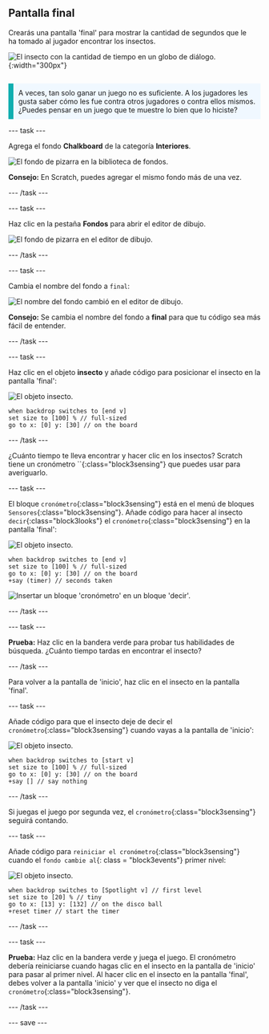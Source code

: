 ## Pantalla final

<div style="display: flex; flex-wrap: wrap">
<div style="flex-basis: 200px; flex-grow: 1; margin-right: 15px;">
Crearás una pantalla 'final' para mostrar la cantidad de segundos que le ha tomado al jugador encontrar los insectos. 
</div>
<div>

![El insecto con la cantidad de tiempo en un globo de diálogo.](images/end-screen.png){:width="300px"}

</div>
</div>

<p style="border-left: solid; border-width:10px; border-color: #0faeb0; background-color: aliceblue; padding: 10px;">
A veces, tan solo ganar un juego no es suficiente. A los jugadores les gusta saber cómo les fue contra otros jugadores o contra ellos mismos. ¿Puedes pensar en un juego que te muestre lo bien que lo hiciste?</p>

--- task ---

Agrega el fondo **Chalkboard** de la categoría **Interiores**.

![El fondo de pizarra en la biblioteca de fondos.](images/chalkboard.png)

**Consejo:** En Scratch, puedes agregar el mismo fondo más de una vez.

--- /task ---

--- task ---

Haz clic en la pestaña **Fondos** para abrir el editor de dibujo.

![El fondo de pizarra en el editor de dibujo.](images/chalkboard2-paint.png)

--- /task ---

--- task ---

Cambia el nombre del fondo a `final`:

![El nombre del fondo cambió en el editor de dibujo.](images/end-screen-name.png)

**Consejo:** Se cambia el nombre del fondo a **final** para que tu código sea más fácil de entender.

--- /task ---

--- task ---

Haz clic en el objeto **insecto** y añade código para posicionar el insecto en la pantalla 'final':

![El objeto insecto.](images/bug-sprite.png)

```blocks3
when backdrop switches to [end v]
set size to [100] % // full-sized
go to x: [0] y: [30] // on the board
```

--- /task ---

¿Cuánto tiempo te lleva encontrar y hacer clic en los insectos? Scratch tiene un cronómetro ``{:class="block3sensing"} que puedes usar para averiguarlo.

--- task ---

El bloque `cronómetro`{:class="block3sensing"} está en el menú de bloques `Sensores`{:class="block3sensing"}. Añade código para hacer al insecto `decir`{:class="block3looks"} el `cronómetro`{:class="block3sensing"} en la pantalla 'final':

![El objeto insecto.](images/bug-sprite.png)

```blocks3
when backdrop switches to [end v]
set size to [100] % // full-sized
go to x: [0] y: [30] // on the board
+say (timer) // seconds taken
```

![Insertar un bloque 'cronómetro' en un bloque 'decir'.](images/inserting-blocks.gif)

--- /task ---

--- task ---

**Prueba:** Haz clic en la bandera verde para probar tus habilidades de búsqueda. ¿Cuánto tiempo tardas en encontrar el insecto?

--- /task ---

Para volver a la pantalla de 'inicio', haz clic en el insecto en la pantalla 'final'.

--- task ---

Añade código para que el insecto deje de decir el `cronómetro`{:class="block3sensing"} cuando vayas a la pantalla de 'inicio':

![El objeto insecto.](images/bug-sprite.png)

```blocks3
when backdrop switches to [start v]
set size to [100] % // full-sized
go to x: [0] y: [30] // on the board
+say [] // say nothing
```

--- /task ---

Si juegas el juego por segunda vez, el `cronómetro`{:class="block3sensing"} seguirá contando.

--- task ---

Añade código para `reiniciar el cronómetro`{:class="block3sensing"} cuando el `fondo cambie al`{: class = "block3events"} primer nivel:

![El objeto insecto.](images/bug-sprite.png)

```blocks3
when backdrop switches to [Spotlight v] // first level
set size to [20] % // tiny
go to x: [13] y: [132] // on the disco ball
+reset timer // start the timer
```

--- /task ---

--- task ---

**Prueba:** Haz clic en la bandera verde y juega el juego. El cronómetro debería reiniciarse cuando hagas clic en el insecto en la pantalla de 'inicio' para pasar al primer nivel. Al hacer clic en el insecto en la pantalla 'final', debes volver a la pantalla 'inicio' y ver que el insecto no diga el `cronómetro`{:class="block3sensing"}.

--- /task ---

--- save ---
